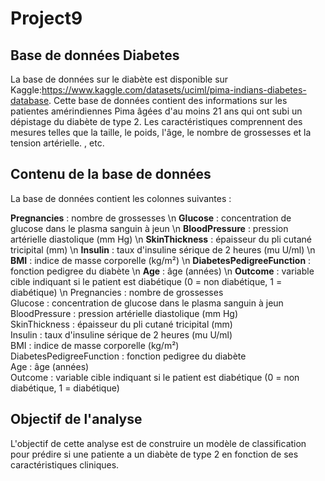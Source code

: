 # Project9
## Base de données Diabetes
La base de données sur le diabète est disponible sur Kaggle:https://www.kaggle.com/datasets/uciml/pima-indians-diabetes-database. Cette base de données contient des informations sur les patientes amérindiennes Pima âgées d'au moins 21 ans qui ont subi un dépistage du diabète de type 2. Les caractéristiques comprennent des mesures telles que la taille, le poids, l'âge, le nombre de grossesses et la tension artérielle. , etc.

## Contenu de la base de données

La base de données contient les colonnes suivantes :

**Pregnancies** : nombre de grossesses  \n
**Glucose** : concentration de glucose dans le plasma sanguin à jeun   \n
**BloodPressure** : pression artérielle diastolique (mm Hg)   \n
**SkinThickness** : épaisseur du pli cutané tricipital (mm)   \n
**Insulin** : taux d'insuline sérique de 2 heures (mu U/ml)   \n
**BMI** : indice de masse corporelle (kg/m²)   \n
**DiabetesPedigreeFunction** : fonction pedigree du diabète   \n
**Age** : âge (années)   \n
**Outcome** : variable cible indiquant si le patient est diabétique (0 = non diabétique, 1 = diabétique)   \n
Pregnancies : nombre de grossesses  
Glucose : concentration de glucose dans le plasma sanguin à jeun  
BloodPressure : pression artérielle diastolique (mm Hg)  
SkinThickness : épaisseur du pli cutané tricipital (mm)  
Insulin : taux d'insuline sérique de 2 heures (mu U/ml)  
BMI : indice de masse corporelle (kg/m²)  
DiabetesPedigreeFunction : fonction pedigree du diabète  
Age : âge (années)  
Outcome : variable cible indiquant si le patient est diabétique (0 = non diabétique, 1 = diabétique)  


## Objectif de l'analyse
L'objectif de cette analyse est de construire un modèle de classification pour prédire si une patiente a un diabète de type 2 en fonction de ses caractéristiques cliniques. 

